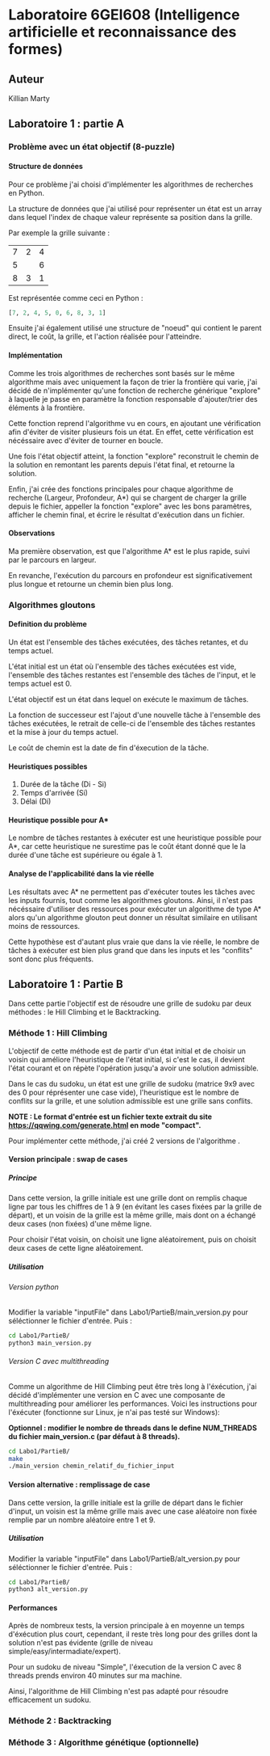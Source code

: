 # Laboratoire 6GEI608 (Intelligence artificielle et reconnaissance des formes)

## Auteur

Killian Marty

## Laboratoire 1 : partie A

### Problème avec un état objectif (8-puzzle)

#### Structure de données

Pour ce problème j'ai choisi d'implémenter les algorithmes de recherches en Python.

La structure de données que j'ai utilisé pour représenter un état est un array dans lequel l'index de chaque valeur représente sa position dans la grille.

Par exemple la grille suivante :

|   |   |   |
| - | - | - |
| 7 | 2 | 4 |
| 5 |   | 6 |
| 8 | 3 | 1 |

Est représentée comme ceci en Python :

```python
[7, 2, 4, 5, 0, 6, 8, 3, 1]
```

Ensuite j'ai également utilisé une structure de "noeud" qui contient le parent direct, le coût, la grille, et l'action réalisée pour l'atteindre.

#### Implémentation

Comme les trois algorithmes de recherches sont basés sur le même algorithme mais avec uniquement la façon de trier la frontière qui varie, j'ai décidé de n'implémenter qu'une fonction de recherche générique "explore" à laquelle je passe en paramètre la fonction responsable d'ajouter/trier des éléments à la frontière.

Cette fonction reprend l'algorithme vu en cours, en ajoutant une vérification afin d'éviter de visiter plusieurs fois un état. En effet, cette vérification est nécéssaire avec d'éviter de tourner en boucle.

Une fois l'état objectif atteint, la fonction "explore" reconstruit le chemin de la solution en remontant les parents depuis l'état final, et retourne la solution.

Enfin, j'ai crée des fonctions principales pour chaque algorithme de recherche (Largeur, Profondeur, A*) qui se chargent de charger la grille depuis le fichier, appeller la fonction "explore" avec les bons paramètres, afficher le chemin final, et écrire le résultat d'exécution dans un fichier.

#### Observations

Ma première observation, est que l'algorithme A* est le plus rapide, suivi par le parcours en largeur.

En revanche, l'exécution du parcours en profondeur est significativement plus longue et retourne un chemin bien plus long.


### Algorithmes gloutons

#### Definition du problème

Un état est l'ensemble des tâches exécutées, des tâches retantes, et du temps actuel.

L'état initial est un état où l'ensemble des tâches exécutées est vide, l'ensemble des tâches restantes est l'ensemble des tâches de l'input, et le temps actuel est 0.

L'état objectif est un état dans lequel on exécute le maximum de tâches.

La fonction de successeur est l'ajout d'une nouvelle tâche à l'ensemble des tâches exécutées, le retrait de celle-ci de l'ensemble des tâches restantes et la mise à jour du temps actuel.

Le coût de chemin est la date de fin d'éxecution de la tâche.

#### Heuristiques possibles

1. Durée de la tâche (Di - Si)
2. Temps d'arrivée (Si)
3. Délai (Di)

#### Heuristique possible pour A*

Le nombre de tâches restantes à exécuter est une heuristique possible pour A*, car cette heuristique ne surestime pas le coût étant donné que le la durée d'une tâche est supérieure ou égale à 1.

#### Analyse de l'applicabilité dans la vie réelle

Les résultats avec A* ne permettent pas d'exécuter toutes les tâches avec les inputs fournis, tout comme les algorithmes gloutons. Ainsi, il n'est pas nécéssaire d'utiliser des ressources pour exécuter un algorithme de type A* alors qu'un algorithme glouton peut donner un résultat similaire en utilisant moins de ressources.

Cette hypothèse est d'autant plus vraie que dans la vie réelle, le nombre de tâches à exécuter est bien plus grand que dans les inputs et les "conflits" sont donc plus fréquents.

## Laboratoire 1 : Partie B

Dans cette partie l'objectif est de résoudre une grille de sudoku par deux méthodes : le Hill Climbing et le Backtracking.

### Méthode 1 : Hill Climbing

L'objectif de cette méthode est de partir d'un état initial et de choisir un voisin qui améliore l'heuristique de l'état initial, si c'est le cas, il devient l'état courant et on répète l'opération jusqu'a avoir une solution admissible.

Dans le cas du sudoku, un état est une grille de sudoku (matrice 9x9 avec des 0 pour réprésenter une case vide), l'heuristique est le nombre de conflits sur la grille, et une solution admissible est une grille sans conflits.

**NOTE : Le format d'entrée est un fichier texte extrait du site https://qqwing.com/generate.html en mode "compact".**

Pour implémenter cette méthode, j'ai créé 2 versions de l'algorithme .

#### Version principale : swap de cases

##### Principe

Dans cette version, la grille initiale est une grille dont on remplis chaque ligne par tous les chiffres de 1 à 9 (en évitant les cases fixées par la grille de départ), et un voisin de la grille est la même grille, mais dont on a échangé deux cases (non fixées) d'une même ligne.

Pour choisir l'état voisin, on choisit une ligne aléatoirement, puis on choisit deux cases de cette ligne aléatoirement.

##### Utilisation

###### Version python

Modifier la variable "inputFile" dans Labo1/PartieB/main_version.py pour séléctionner le fichier d'entrée. Puis :

```bash
cd Labo1/PartieB/
python3 main_version.py
```

###### Version C avec multithreading

Comme un algorithme de Hill Climbing peut être très long à l'éxécution, j'ai décidé d'implémenter une version en C avec une composante de multithreading pour améliorer les performances. Voici les instructions pour l'éxécuter (fonctionne sur Linux, je n'ai pas testé sur Windows):

**Optionnel : modifier le nombre de threads dans le define NUM_THREADS du fichier main_version.c (par défaut à 8 threads).**

```bash
cd Labo1/PartieB/
make
./main_version chemin_relatif_du_fichier_input
```

#### Version alternative : remplissage de case

Dans cette version, la grille initiale est la grille de départ dans le fichier d'input, un voisin est la même grille mais avec une case aléatoire non fixée remplie par un nombre aléatoire entre 1 et 9.

##### Utilisation

Modifier la variable "inputFile" dans Labo1/PartieB/alt_version.py pour séléctionner le fichier d'entrée. Puis :

```bash
cd Labo1/PartieB/
python3 alt_version.py
```

#### Performances

Après de nombreux tests, la version principale à en moyenne un temps d'éxécution plus court, cependant, il reste très long pour des grilles dont la solution n'est pas évidente (grille de niveau simple/easy/intermadiate/expert).

Pour un sudoku de niveau "Simple", l'éxecution de la version C avec 8 threads prends environ 40 minutes sur ma machine.

Ainsi, l'algorithme de Hill Climbing n'est pas adapté pour résoudre efficacement un sudoku.

### Méthode 2 : Backtracking

### Méthode 3 : Algorithme génétique (optionnelle)